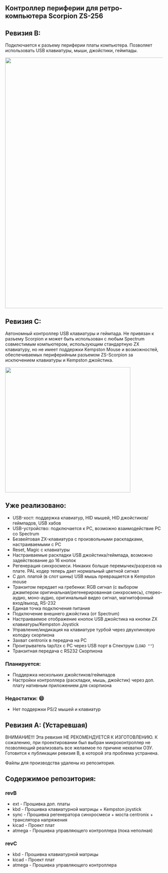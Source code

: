 ## Контроллер периферии для ретро-компьютера Scorpion ZS-256

## Ревизия B:

Подключается к разъему периферии платы компьютера. Позволяет использовать USB клавиатуры, мыши, джойстики, геймпады.

<img src="https://github.com/psk7/scorpion-card-pub/assets/27000982/ea121704-7a0e-4f26-98a5-88fce9f6ac13" width="800" >

## Ревизия С:
                 
Автономный контроллер USB клавиатуры и геймпада. Не привязан к разъему Scorpion и может
быть использован с любым Spectrum совместимым компьютером, использующим стандартную ZX клавиатуру, но
не имеет поддержки Kempston Mouse и возможностей, обеспечиваемых периферийным разъемом ZS-Scorpion за исключением
клавиатуры и Kempston джойстика.

<img src="https://user-images.githubusercontent.com/27000982/211162365-2488c57a-c85b-4176-8bae-3781c7c2bac0.jpg" width="400" >

## Уже реализовано:
- USB-хост: поддержка клавиатур, HID мышей, HID джойстиков/геймпадов, USB хабов
- USB-устройство: подключается к PC, возможно взаимодействие PC со Spectrum
- Безвейтовая ZX-клавиатура с произвольными раскладками, настраиваемыми с PC 
- Reset, Magic с клавиатуры
- Настраиваемые раскладки USB джойстика/геймпада, возможно задействование до 16 кнопок 
- Регенерация синхросмеси. Никаких больше перемычек/разрезов на плате. PAL кодер теперь дает нормальный цветной сигнал
- С доп. платой (в слот шины) USB мышь превращается в Kempston mouse
- Транзитом передает на гребенки: RGB сигнал (с выбором джампером оригинальная/регенерированная синхросмесь), стерео-аудио, моно-аудио, оригинальный видео сигнал, магнитофонный вход/выход, RS-232
- Единая точка подключения питания
- Подключение внешнего джойстика (от Spectrum)
- Настраиваемое отображение кнопок USB джойстика на кнопки ZX клавиатуры/Kempston Joystick
- Управление/индикация на клавиатуре турбой через двухпиновую колодку скорпиона
- Захват centronix в передача на PC
- Проигрыватель tap/tzx с PC через USB порт в Спектрум (`LOAD ""`)
- Транзитная передача с RS232 Скорпиона 

### Планируется:
- Поддержка нескольких джойстиков/геймпадов
- Настройки контроллера (раскладки, мышь, джойстик) через доп. плату нативным приложением для скорпиона

### Недостатки: :smile:
- Нет поддержки PS/2 мышей и клавиатур

## Ревизия А: (Устаревшая)

ВНИМАНИЕ!!! Эта ревизия НЕ РЕКОМЕНДУЕТСЯ К ИЗГОТОВЛЕНИЮ. К сожалению, при проектировании был выбран микроконтроллер не позволяющий реализовать все желаемое по причине нехватки ОЗУ. Готовится к публикации ревизия B, в которой эта проблема устранена.

Файлы для производства удалены из репозитория.

## Содержимое репозитория:
### revB
- ext - Прошивка доп. платы
- kbd - Прошивка клавиатурной матрицы + Kempston joystick
- sync - Прошивка регенератора синхросмеси + моста centronix + транслятора напряжения
- kicad - Проект плат
- atmega - Прошивка управляющего контроллера (пока неполная)
        
### revC
- kbd - Прошивка клавиатурной матрицы
- kicad - Проект плат
- atmega - Прошивка управляющего контроллера
